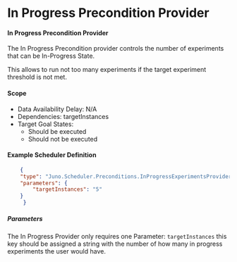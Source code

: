 ﻿# In Progress Precondition Provider

#### In Progress Precondition Provider
The In Progress Precondition provider controls the number of experiments that can be In-Progress State. 

This allows to run not too many experiments if the target experiment threshold is not met.

#### Scope
- Data Availability Delay: N/A
- Dependencies: targetInstances
- Target Goal States:
    - Should be executed
    - Should not be executed

#### Example Scheduler Definition
``` json
    {
	"type": "Juno.Scheduler.Preconditions.InProgressExperimentsProvider",
	"parameters": {
		"targetInstances": "5"
	}
     }
```

##### Parameters
The In Progress Provider only requires one Parameter: `targetInstances` this key should be assigned a string with
the number of how many in progress experiments the user would have.